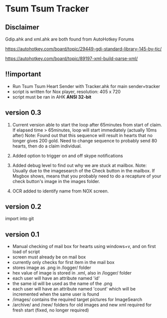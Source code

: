 Tsum Tsum Tracker
==============

Disclaimer
--------------
Gdip.ahk and xml.ahk are both found from AutoHotkey Forums

https://autohotkey.com/board/topic/29449-gdi-standard-library-145-by-tic/

https://autohotkey.com/board/topic/89197-xml-build-parse-xml/

!!important
--------------
- Run Tsum Tsum Heart Sender with Tracker.ahk for main sender+tracker
- script is written for Nox player, resolution: 405 x 720 
- script must be ran in AHK **ANSI 32-bit**

version 0.3
--------------
1) Current version able to start the loop after 65minutes from start of claim.
If elapsed time > 65minutes, loop will start immediately (actually 10ms after)
Note: Found out that this sequence will result in hearts that no longer gives 200 gold. Need to change sequence to probably send 80 hearts, then do a claim individual.

2) Added option to trigger on and off skype notifications

3) Added debug level to find out why we are stuck at mailbox.
Note: Usually due to the imagesearch of the Check button in the mailbox. If Msgbox shows, means that you probably need to do a recapture of your check button's image in the images folder.

4) OCR added to identify name from NOX screen.

version 0.2
--------------
import into git

version 0.1
--------------
- Manual checking of mail box for hearts using windows+v, and on first load of script
- screen must already be on mail box
- currently only checks for first item in the mail box
- stores image as .png in /logger/ folder
- hex value of image is stored in .xml, also in /logger/ folder
- each user will have an attribute named 'id'
- the same id will be used as the name of the .png
- each user will have an attribute named 'count' which will be incremented when the same user is found
- /images/ contains the required target pictures for ImageSearch
- /archive/ and /new/ folders for old images and new xml required for fresh start (fixed, no longer required)

